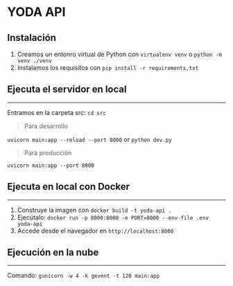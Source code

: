 # YODA API

## Instalación

1. Creamos un entonro virtual de Python con `virtualenv venv` o `python -m venv ./venv`
2. Instalamos los requisitos con `pip install -r requirements,txt`

## Ejecuta el servidor en local

---

Entramos en la carpeta src: `cd src`

> Para desarrollo

`uvicorn main:app --reload --port 8000` or `python dev.py`

> Para producción

`uvicorn main:app --port 8000`

## Ejecuta en local con Docker

---

1. Construye la imagen con `docker build -t yoda-api .`
2. Ejecútalo: `docker run -p 8000:8000 -e PORT=8000 --env-file .env yoda-api`
3. Accede desde el navegador en `http://localhost:8000`

## Ejecución en la nube

---

Comando: `gunicorn -w 4 -k gevent -t 120 main:app`
